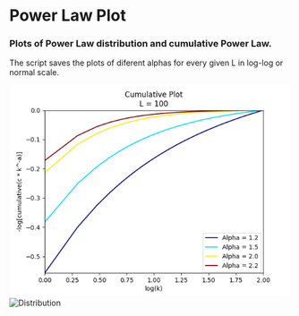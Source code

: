 # Power Law Plot
### Plots of Power Law distribution and cumulative Power Law.

 The script saves the plots of diferent alphas for every given L in log-log or normal scale.

![Cumulative](./images/cumulative_L100_log.png?raw=true) ![Distribution](./images/distribution_L100_log?raw=true)

